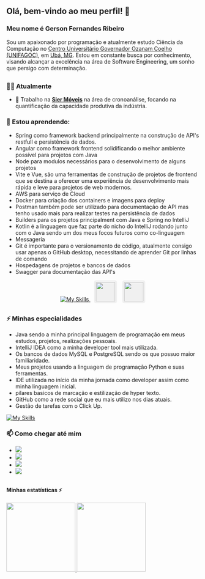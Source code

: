 ## Olá, bem-vindo ao meu perfil! 👋

### Meu nome é Gerson Fernandes Ribeiro

Sou um apaixonado por programação e atualmente estudo Ciência da Computação no [Centro Universitário Governador Ozanam Coelho (UNIFAGOC)](https://unifagoc.edu.br/?gad_source=1&gclid=EAIaIQobChMI786MxOSTiAMVuV5IAB1siD3cEAAYASAAEgJdXvD_BwE), em [Ubá, MG](https://www.google.com/maps/place/UNIFAGOC+-+Centro+Universit%C3%A1rio+Governador+Ozanam+Coelho/@-21.1101108,-42.9599958,17z/data=!3m1!4b1!4m6!3m5!1s0xa31b93349a8239:0x398e6341fcf9a284!8m2!3d-21.1101108!4d-42.9574209!16s%2Fg%2F11f2b0w2w0?authuser=0&entry=ttu&g_ep=EgoyMDI0MDgyMS4wIKXMDSoASAFQAw%3D%3D). Estou em constante busca por conhecimento, visando alcançar a excelência na área de Software Engineering, um sonho que persigo com determinação.


## 


### 👨‍💻 Atualmente

- 🔭 Trabalho na **[Sier Móveis](https://siermoveis.com.br/port/)** na área de cronoanálise, focando na quantificação da capacidade produtiva da indústria.
  
### 🌱 Estou aprendendo:
- Spring como framework backend principalmente na construção de API's restfull e persistência de dados. <br>
- Angular como framework frontend solidificando o melhor ambiente possível para projetos com Java <br>
- Node para modulos necessários para o desenvolvimento de alguns projetos <br>
- Vite e Vue, são uma ferramentas de construção de projetos de frontend que se destina a oferecer uma experiência de desenvolvimento mais rápida e leve para projetos de web modernos. <br>
- AWS para serviço de Cloud <br>
- Docker para criação dos containers e imagens para deploy <br>
- Postman também pode ser utilizado para documentação de API mas tenho usado mais para realizar testes na persistência de dados <br>
- Builders para os projetos principalment com Java e Spring no IntelliJ <br>
- Kotlin é a linguagem que faz parte do nicho do IntelliJ rodando junto com o Java sendo um dos meus focos futuros como co-linguagem  <br>
- Messageria <br>
- Git é importante para o versionamento de código, atualmente consigo usar apenas o GitHub desktop, necessitando de aprender Git por linhas de comando <br>
- Hospedagens de projetos e bancos de dados <br>
- Swagger para documentação das API's <br>


<p align="center">
  <a href="https://skillicons.dev">
    <img src="https://skillicons.dev/icons?i=spring,angular,nodejs,vite,vue,aws,docker,postman,gradle,maven,kotlin,rabbitmq,git,heroku" alt="My Skills" />
  </a>
  <img src="https://cdn.jsdelivr.net/gh/devicons/devicon@latest/icons/railway/railway-original.svg" width="50" height="50" style="background-color: #f0f0f0; padding: 5px; border-radius: 5px; margin-left: 10px;"/>
  <img src="https://cdn.jsdelivr.net/gh/devicons/devicon@latest/icons/swagger/swagger-original.svg" width="50" height="50" style="background-color: #f0f0f0; padding: 5px; border-radius: 5px; margin-left: 10px;"/>
</p>
    

  
##


### ⚡ Minhas especialidades
- Java sendo a minha principal linguagem de programação em meus estudos, projetos, realizações pessoais.
- IntelliJ IDEA como a minha developer tool mais utilizada.
- Os bancos de dados MySQL e PostgreSQL  sendo os que possuo maior familiaridade.
- Meus projetos usando a linguagem de programação Python e suas ferramentas.
- IDE utilizada no início da minha jornada como developer assim como minha linguagem inicial.
- pilares basicos de marcação e estilização de hyper texto.
- GitHub como a rede social que eu mais utilizo nos dias atuais.
- Gestão de tarefas com o Click Up.

[![My Skills](https://skillicons.dev/icons?i=java,idea,mysql,postgres,python,anaconda,pycharm,flask,vscode,js,html,css,github)](https://skillicons.dev)


### 📫 Como chegar até mim


- <a href="https://www.linkedin.com/in/gerson-fernandes-ribeiro-a813ba276/" target="_blank"><img loading="lazy" src="https://img.shields.io/badge/-LinkedIn-%230077B5?style=for-the-badge&logo=linkedin&logoColor=white" target="_blank"></a>   
- <a href="mailto:gersonfernandesribeiro48@mail.com"><img loading="lazy" src="https://img.shields.io/badge/Gmail-D14836?style=for-the-badge&logo=gmail&logoColor=white" target="_blank"></a>
- <a href="https://www.youtube.com/@gersonfernandesribeiro6474" target="_blank"><img loading="lazy" src="https://img.shields.io/badge/YouTube-FF0000?style=for-the-badge&logo=youtube&logoColor=white" target="_blank"></a>
- <a href="https://www.instagram.com/gersin_aa?igsh=aWc0bnhtNXY3d2Z0" target="_blank"><img loading="lazy" src="https://img.shields.io/badge/-Instagram-%23E4405F?style=for-the-badge&logo=instagram&logoColor=white" target="_blank"></a>


##


#### Minhas estatísticas ⚡

<div>
<a href="https://github.com/gersonfribeiro">
<img loading="lazy" height="180em" src="https://github-readme-stats.vercel.app/api/top-langs/?username=gersonfribeiro&layout=compact&langs_count=7&theme=dracula"/>
<img loading="lazy" height="180em" src="https://github-readme-stats.vercel.app/api?username=gersonfribeiro&show_icons=true&theme=dracula&include_all_commits=true&count_private=true"/>
</div>




<!--
**gersonfribeiro/gersonfribeiro** is a ✨ _special_ ✨ repository because its `README.md` (this file) appears on your GitHub profile.

Here are some ideas to get you started:

-->

<!-- 
##


[![My Skills](https://skillicons.dev/icons?i=js,html,css,figma)](https://skillicons.dev)


##
-->
